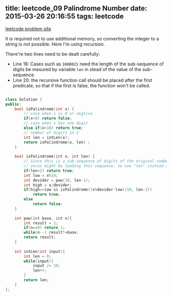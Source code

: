 title: leetcode_09 Palindrome Number 
date: 2015-03-26 20:16:55
tags: leetcode
---

[leetcode problem site](https://leetcode.com/problems/palindrome-number/)

It is required not to use additional memory, so converting the integer to a string is not possible. Here I'm using recursion.

There're two lines need to be dealt carefully:

* Line 16: Cases such as `1000021` need the length of the sub-sequence of digits be mesured by variable `len` in stead of the value of the sub-sequence.
* Line 20: the recursive function call should be placed after the first predicate, so that if the first is false, the function won't be called.

~~~ C++

class Solution {
public:
    bool isPalindrome(int x) {
        // case when x is 0 or negtive
        if(x<0) return false;
        // case when x has one digit
        else if(x<10) return true;
        // number of digits in x
        int len = intLen(x);
        return isPalindrome(x, len) ;
    }
    
    bool isPalindrome(int x, int len) {
        // Since this is a sub-sequence of digits of the original number,
        // zeros might be leading this sequence, so use "len" instead of x<10 to judge.
        if(len<2) return true;
        int low = x%10;
        int devider = pow(10, len-1);
        int high = x/devider;
        if(high==low && isPalindrome((x%devider-low)/10, len-2)) 
            return true;
        else 
            return false;
    }
    
    int pow(int base, int n){
        int result = 1;
        if(n==0) return 1;
        while(n--) result*=base;
        return result;
    }
    
    int intLen(int input){
        int len = 0;
        while(input){
            input /= 10;
            len++;
        }
        return len;
    }
};


~~~